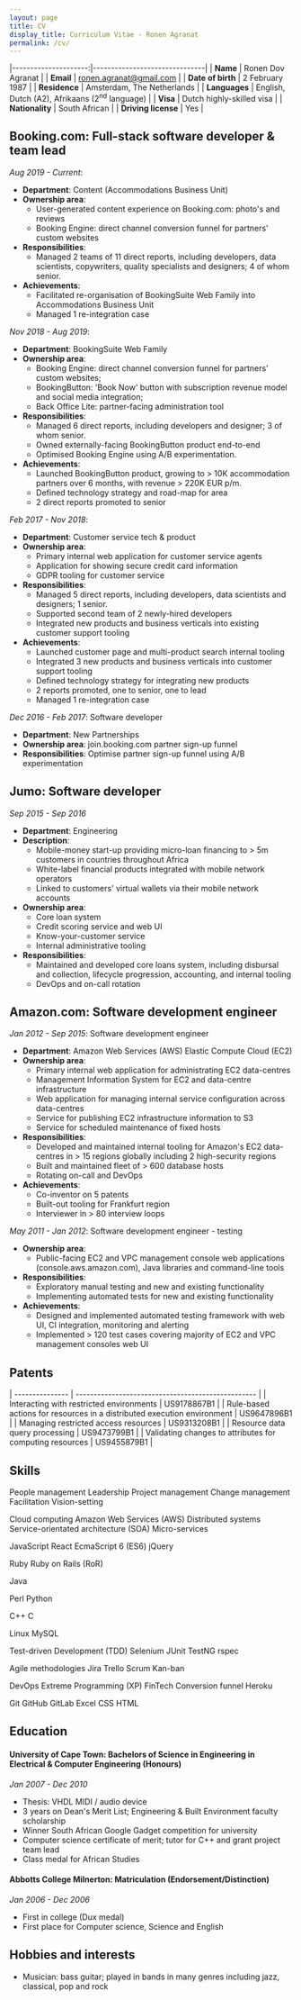 ```yaml
---
layout: page
title: CV
display_title: Curriculum Vitae - Ronen Agranat
permalink: /cv/
---
```


|---------------------:|-------------------------------|
| **Name**             | Ronen Dov Agranat             |
| **Email**            | ronen.agranat@gmail.com       |
| **Date of birth**    | 2 February 1987               |
| **Residence**        | Amsterdam, The Netherlands        |
| **Languages**        | English, Dutch (A2), Afrikaans (2<sup>nd</sup> language) |
| **Visa**             | Dutch highly-skilled visa     |
| **Nationality**      | South African                 |
| **Driving license** | Yes                           |

## Booking.com: Full-stack software developer & team lead

*Aug 2019 - Current*: 

* **Department**: Content (Accommodations Business Unit)
* **Ownership area**: 
    * User-generated content experience on Booking.com: photo's and reviews
    * Booking Engine: direct channel conversion funnel for partners' custom websites
* **Responsibilities**:
    * Managed 2 teams of 11 direct reports, including developers, data scientists, copywriters,
    quality specialists and designers; 4 of whom senior.
* **Achievements**:
    * Facilitated re-organisation of BookingSuite Web Family into Accommodations Business Unit
    * Managed 1 re-integration case

*Nov 2018 - Aug 2019*:

* **Department**: BookingSuite Web Family
* **Ownership area**:
    * Booking Engine: direct channel conversion funnel for partners' custom websites;
    * BookingButton: 'Book Now' button with subscription revenue model and social media integration;
    * Back Office Lite: partner-facing administration tool
* **Responsibilities**:
    * Managed 6 direct reports, including developers and designer; 3 of whom senior.
    * Owned externally-facing BookingButton product end-to-end
    * Optimised Booking Engine using A/B experimentation.
* **Achievements**:
    * Launched BookingButton product, growing to > 10K accommodation partners over 6 months,
    with revenue > 220K EUR p/m.
    * Defined technology strategy and road-map for area
    * 2 direct reports promoted to senior

*Feb 2017 - Nov 2018*:

* **Department**: Customer service tech & product
* **Ownership area**:
    * Primary internal web application for customer service agents
    * Application for showing secure credit card information
    * GDPR tooling for customer service
* **Responsibilities**:
    * Managed 5 direct reports, including developers, data scientists and designers; 1 senior.
    * Supported second team of 2 newly-hired developers
    * Integrated new products and business verticals into existing customer support tooling
* **Achievements**:
    * Launched customer page and multi-product search internal tooling
    * Integrated 3 new products and business verticals into customer support tooling
    * Defined technology strategy for integrating new products
    * 2 reports promoted, one to senior, one to lead
    * Managed 1 re-integration case

*Dec 2016 - Feb 2017*: Software developer

* **Department**: New Partnerships
* **Ownership area**: join.booking.com partner sign-up funnel
* **Responsibilities**: Optimise partner sign-up funnel using A/B experimentation

## Jumo: Software developer

*Sep 2015 - Sep 2016*

* **Department**: Engineering
* **Description**:
    * Mobile-money start-up providing micro-loan financing to > 5m customers in countries throughout Africa
    * White-label financial products integrated with mobile network operators
    * Linked to customers' virtual wallets via their mobile network accounts
* **Ownership area**:
    * Core loan system
    * Credit scoring service and web UI
    * Know-your-customer service
    * Internal administrative tooling
* **Responsibilities**:
    * Maintained and developed core loans system, including disbursal and collection,
    lifecycle progression, accounting, and internal tooling
    * DevOps and on-call rotation

## Amazon.com: Software development engineer

*Jan 2012 - Sep 2015*: Software development engineer

* **Department**: Amazon Web Services (AWS) Elastic Compute Cloud (EC2)
* **Ownership area**:
    * Primary internal web application for administrating EC2 data-centres
    * Management Information System for EC2 and data-centre infrastructure
    * Web application for managing internal service configuration across data-centres
    * Service for publishing EC2 infrastructure information to S3
    * Service for scheduled maintenance of fixed hosts
* **Responsibilities**:
    * Developed and maintained internal tooling for Amazon's EC2 data-centres in > 15 regions globally including
    2 high-security regions
    * Built and maintained fleet of > 600 database hosts
    * Rotating on-call and DevOps
* **Achievements**:
    * Co-inventor on 5 patents
    * Built-out tooling for Frankfurt region
    * Interviewer in > 80 interview loops

*May 2011 - Jan 2012*: Software development engineer - testing

* **Ownership area**:
    * Public-facing EC2 and VPC management console web applications (console.aws.amazon.com), Java libraries and
    command-line tools
* **Responsibilities**:
    * Exploratory manual testing and  new and existing functionality
    * Implementing automated tests for new and existing functionality
* **Achievements**:
    * Designed and implemented automated testing framework with web UI, CI integration, monitoring and alerting
    * Implemented > 120 test cases covering majority of EC2 and VPC management consoles web UI

## Patents

| --------------- | -------------------------------------------------- |
| Interacting with restricted environments | US9178867B1 |
| Rule-based actions for resources in a distributed execution environment | US9647896B1 |
| Managing restricted access resources | US9313208B1 |
| Resource data query processing | US9473799B1 |
| Validating changes to attributes for computing resources | US9455879B1 |

## Skills

<span class="badge">People management</span>
<span class="badge">Leadership</span>
<span class="badge">Project management</span>
<span class="badge">Change management</span>
<span class="badge">Facilitation</span>
<span class="badge">Vision-setting</span>
<!-- -->
<span class="badge">Cloud computing</span>
<span class="badge">Amazon Web Services (AWS)</span>
<span class="badge">Distributed systems</span>
<span class="badge">Service-orientated architecture (SOA)</span>
<span class="badge">Micro-services</span>
<!-- -->
<span class="badge">JavaScript</span>
<span class="badge">React</span>
<span class="badge">EcmaScript 6 (ES6)</span>
<span class="badge">jQuery</span>
<!-- -->
<span class="badge">Ruby</span>
<span class="badge">Ruby on Rails (RoR)</span>
<!-- -->
<span class="badge">Java</span>
<!-- -->
<span class="badge">Perl</span>
<span class="badge">Python</span>
<!-- -->
<span class="badge">C++</span>
<span class="badge">C</span>
<!-- -->
<span class="badge">Linux</span>
<span class="badge">MySQL</span>
<!-- -->
<span class="badge">Test-driven Development (TDD)</span>
<span class="badge">Selenium</span>
<span class="badge">JUnit</span>
<span class="badge">TestNG</span>
<span class="badge">rspec</span>
<!-- -->
<span class="badge">Agile methodologies</span>
<span class="badge">Jira</span>
<span class="badge">Trello</span>
<span class="badge">Scrum</span>
<span class="badge">Kan-ban</span>
<!-- -->
<span class="badge">DevOps</span>
<span class="badge">Extreme Programming (XP)</span>
<span class="badge">FinTech</span>
<span class="badge">Conversion funnel</span>
<span class="badge">Heroku</span>
<!-- -->
<span class="badge">Git</span>
<span class="badge">GitHub</span>
<span class="badge">GitLab</span>
<span class="badge">Excel</span>
<span class="badge">CSS</span>
<span class="badge">HTML</span>

## Education

#### University of Cape Town: Bachelors of Science in Engineering in Electrical & Computer Engineering (Honours)
*Jan 2007 - Dec 2010*
* Thesis: VHDL MIDI / audio device
* 3 years on Dean's Merit List; Engineering & Built Environment faculty scholarship
* Winner South African Google Gadget competition for university
* Computer science certificate of merit; tutor for C++ and grant project team lead
* Class medal for African Studies

#### Abbotts College Milnerton: Matriculation (Endorsement/Distinction)
*Jan 2006 - Dec 2006*

* First in college (Dux medal)
* First place for Computer science, Science and English

## Hobbies and interests

* Musician: bass guitar; played in bands in many genres including jazz, classical, pop and rock
